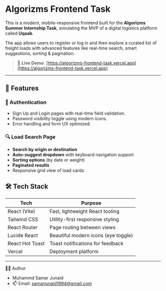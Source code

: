 # Algorizms Frontend Task 

This is a modern, mobile-responsive frontend built for the **Algorizms Summer Internship Task**, simulating the MVP of a digital logistics platform called **Uqaab**.

The app allows users to register or log in and then explore a curated list of freight loads with advanced features like real-time search, smart suggestions, sorting & pagination.

> 🔗 **Live Demo**: [https://algorizms-frontend-task.vercel.app](https://algorizms-frontend-task.vercel.app)

---

## 🌟 Features

### 🔐 Authentication

- Sign Up and Login pages with real-time field validation.
- Password visibility toggle using modern icons.
- Error handling and form UX optimized.

### 🔍 Load Search Page

- **Search by origin or destination**
- **Auto-suggest dropdown** with keyboard navigation support
- **Sorting options** (by date or weight)
- **Paginated results**
- Responsive grid view of load cards


## 🛠 Tech Stack

| Tech             | Purpose                               |
|------------------|----------------------------------------|
| React (Vite)     | Fast, lightweight React tooling        |
| Tailwind CSS     | Utility-first responsive styling       |
| React Router     | Page routing between views             |
| Lucide React     | Beautiful modern icons (eye toggle)    |
| React Hot Toast  | Toast notifications for feedback       |
| Vercel           | Deployment platform                    |

---



🧑‍💻 Author
- Muhammd Samar Junaid
- 📫 Email: samarjunaid1994@gmail.com